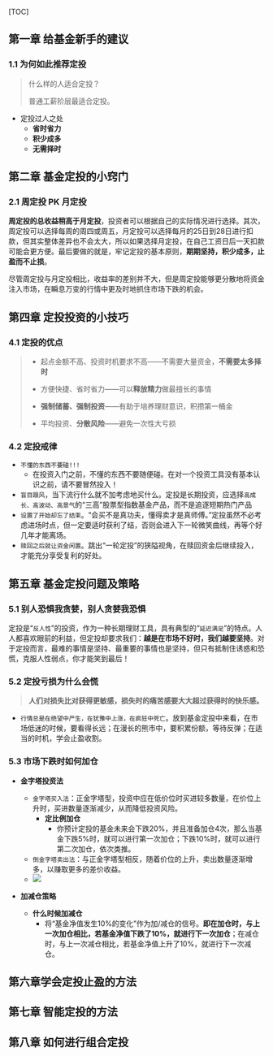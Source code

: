 [TOC]



## 第一章 给基金新手的建议

### 1.1 为何如此推荐定投

> 什么样的人适合定投？
>
> 普通工薪阶层最适合定投。

+ 定投过人之处
  + **省时省力**
  + **积少成多**
  + **无需择时**

## 第二章 基金定投的小窍门

### 2.1 周定投 PK 月定投

**周定投的总收益稍高于月定投**，投资者可以根据自己的实际情况进行选择。其次，周定投可以选择每周的周四或周五，月定投可以选择每月的25日到28日进行扣款，但其实整体差异也不会太大，所以如果选择月定投，在自己工资日后一天扣款可能会更方便。最后要做的就是，牢记定投的基本原则，**期期坚持，积少成多，止盈而不止损**。

尽管周定投与月定投相比，收益率的差别并不大，但是周定投能够更分散地将资金注入市场，在瞬息万变的行情中更及时地抓住市场下跌的机会。

## 第四章 定投投资的小技巧

### 4.1 定投的优点

> + 起点金额不高、投资时机要求不高——不需要大量资金，**不需要太多择时**
>
> + 方便快捷、省时省力——可以**释放精力**做最擅长的事情
> + **强制储蓄、强制投资**——有助于培养理财意识，积攒第一桶金
> + 平均投资、**分散风险**——避免一次性大亏损

### 4.2 定投戒律

+ `不懂的东西不要碰!!!`
  + 在投资入门之前，不懂的东西不要随便碰。在对一个投资工具没有基本认识之前，请不要冒然投入！
+ `盲目跟风`，当下流行什么就不加考虑地买什么。定投是长期投资，应选择`高成长、高波动、高景气`的“三高”股票型指数基金产品，而不是追逐短期热门产品
+ `设置了开始却忘了结束`。“会买不是真功夫，懂得卖才是真师傅。”定投虽然不必考虑进场时点，但一定要适时获利了结，否则会进入下一轮微笑曲线，再等个好几年才能离场。
+ `赎回之后就让资金闲置`。跳出“一轮定投”的狭隘视角，在赎回资金后继续投入，才能充分享受复利的好处。

## 第五章 基金定投问题及策略

### 5.1 别人恐惧我贪婪，别人贪婪我恐惧

定投是“`反人性`”的投资，作为一种长期理财工具，具有典型的“`延迟满足`”的特点。人人都喜欢眼前的利益，但定投却要求我们：**越是在市场不好时，我们越要坚持**。对于定投而言，最难的事情是坚持、最重要的事情也是坚持，但只有抵制住诱惑和恐慌，克服人性弱点，你才能笑到最后！

### 5.2 定投亏损为什么会慌

> **人们对损失比对获得更敏感，损失时的痛苦感要大大超过获得时的快乐感。**

+ `行情总是在绝望中产生，在犹豫中上涨，在疯狂中死亡`。放到基金定投中来看，在市场低迷的时候，要看得长远；在漫长的熊市中，要积累份额，等待反弹；在适当的时机，学会止盈收割。

### 5.3 市场下跌时如何加仓

+ **金字塔投资法**
  + `金字塔买入法`：正金字塔型，投资中应在低价位时买进较多数量，在价位上升时，买进数量逐渐减少，从而降低投资风险。
    + **定比例加仓**
      + 你预计定投的基金未来会下跌20%，并且准备加仓4次，那么当基金下跌5%时，就可以进行第一次加仓；下跌10%时，就可以进行第二次加仓，依次类推。
  + `倒金字塔卖出法`：与正金字塔型相反，随着价位的上升，卖出数量逐渐增多，以赚取更多的差价收益。
  + ![](https://pic.downk.cc/item/5f19102314195aa594fa4758.png)

+ **加减仓策略**
  + **什么时候加减仓**
    + 将“基金净值发生10%的变化”作为加/减仓的信号。**即在加仓时，与上一次加仓相比，若基金净值下跌了10%，就进行下一次加仓**；在减仓时，与上一次减仓相比，若基金净值上升了10%，就进行下一次减仓。

## 第六章学会定投止盈的方法

## 第七章 智能定投的方法

## 第八章 如何进行组合定投

